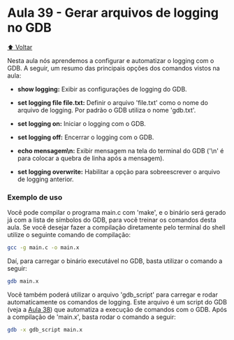 # Aula 39 - Gerar arquivos de logging no GDB

[:arrow_up: Voltar](https://github.com/Geofisicando/C-orientado-a-testes#%C3%ADndice)

Nesta aula nós aprendemos a configurar e automatizar o logging com o GDB. A seguir, um resumo das principais opções dos comandos vistos na aula:

* **show logging:** Exibir as configurações de logging do GDB.

* **set logging file file.txt:** Definir o arquivo 'file.txt' como o nome do arquivo de logging. Por padrão o GDB utiliza o nome 'gdb.txt'.

* **set logging on:** Iniciar o logging com o GDB.

* **set logging off:** Encerrar o logging com o GDB.

* **echo mensagem\n:** Exibir mensagem na tela do terminal do GDB ('\n' é para colocar a quebra de linha após a mensagem).

* **set logging overwrite:** Habilitar a opção para sobreescrever o arquivo de logging anterior.

### Exemplo de uso

Você pode compilar o programa main.c com 'make', e o binário será gerado já com a lista de símbolos do GDB, para você treinar os comandos desta aula. Se você desejar fazer a compilação diretamente pelo terminal do shell utilize o seguinte comando de compilação:

```sh
gcc -g main.c -o main.x
```

Daí, para carregar o binário executável no GDB, basta utilizar o comando a seguir:

```sh
gdb main.x
```

Você também poderá utilizar o arquivo 'gdb_script' para carregar e rodar automaticamente os comandos de logging. Este arquivo é um script do GDB
(veja a [Aula 38](https://github.com/Geofisicando/C-orientado-a-testes/tree/main/exemplos/GDB/gdb_scripts#aula-38---depura%C3%A7%C3%A3o-automatizada-com-gdb-scripts)) que automatiza a execução de comandos com o GDB. Após a compilação de 'main.x', basta rodar o comando a seguir:

```sh
gdb -x gdb_script main.x
```
